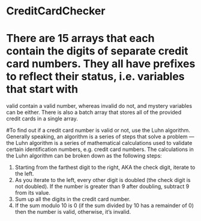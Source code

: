 # CreditCardChecker


# There are 15 arrays that each contain the digits of separate credit card numbers. They all have prefixes to reflect their status, i.e. variables that start with 
valid contain a valid number, whereas invalid do not, and mystery variables can be either. There is also a batch array that stores all of the provided credit cards 
in a single array.

#To find out if a credit card number is valid or not, use the Luhn algorithm. Generally speaking, an algorithm is a series of steps that solve a problem —
the Luhn algorithm is a series of mathematical calculations used to validate certain identification numbers, e.g. credit card numbers. 
The calculations in the Luhn algorithm can be broken down as the following steps:

1) Starting from the farthest digit to the right, AKA the check digit, iterate to the left.
2) As you iterate to the left, every other digit is doubled (the check digit is not doubled). If the number is greater than 9 after doubling, subtract 9 from its value.
3) Sum up all the digits in the credit card number.
4) If the sum modulo 10 is 0 (if the sum divided by 10 has a remainder of 0) then the number is valid, otherwise, it’s invalid.
